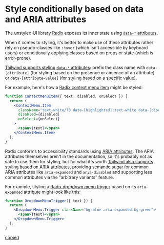 # Style conditionally based on data and ARIA attributes

The unstyled UI library [Radix](https://www.radix-ui.com) exposes its inner state using [`data-*` attributes](https://developer.mozilla.org/en-US/docs/Web/HTML/Global_attributes/data-*).

When it comes to styling, it's better to make use of these attributes rather rely on pseudo-classes like `:hover` (which isn't accessible by keyboard users) or conditionally applying classes based on props or state (which is error-prone).

[Tailwind supports styling `data-*` attributes](https://tailwindcss.com/docs/hover-focus-and-other-states#data-attributes): prefix the class name with `data-[attribute]` (for styling based on the presence or absence of an attribute) or `data-[attribute=value]` (for styling based on a specific value).

For example, here's how a [Radix context menu item](https://www.radix-ui.com/docs/primitives/components/context-menu#item) might be styled:

```jsx
function ContextMenuItem({ text, disabled, onSelect }) {
  return (
    <ContextMenu.Item
      className="text-white/70 data-[highlighted]:text-white data-[disabled]:text-white/30"
      disabled={disabled}
      onSelect={onSelect}
    >
      <span>{text}</span>
    </ContextMenu.Item>
  );
}
```

Radix conforms to accessibility standards using [ARIA attributes](https://developer.mozilla.org/en-US/docs/Web/Accessibility/ARIA). The ARIA attributes themselves aren't in the documentation, so it's probably not as safe to use them for styling, but for what it's worth
[Tailwind also supports styling based on ARIA attributes](https://tailwindcss.com/docs/hover-focus-and-other-states#aria-states), providing semantic sugar for common ARIA attributes like `aria-expanded` and `aria-disabled` and supporting less common attributes via the "arbitrary variants" feature.

For example, styling a [Radix dropdown menu trigger](https://www.radix-ui.com/docs/primitives/components/dropdown-menu#trigger) based on its `aria-expanded` attribute might look like this:

```jsx
function DropdownMenuTrigger({ text }) {
  return (
    <DropdownMenu.Trigger className="bg-blue aria-expanded:bg-green">
      <span>{text}</span>
    </DropdownMenu.Trigger>
  );
}
```

[copied](https://github.com/jakelazaroff/til/blob/main/tailwind/style-conditionally-based-on-data-and-aria-attributes.md)

